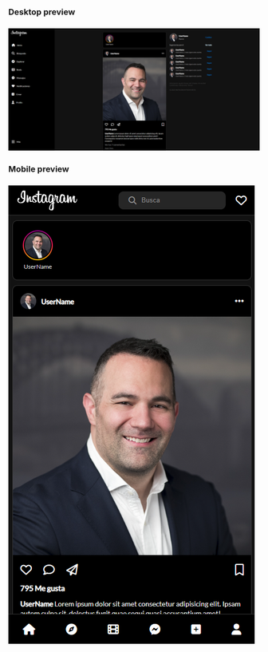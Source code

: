 
<h3>Desktop preview<h3>
<img src="assets/img/desktop-preview.png">
<h3>Mobile preview<h3>
<img src="assets/img/mobile-preview.png">
